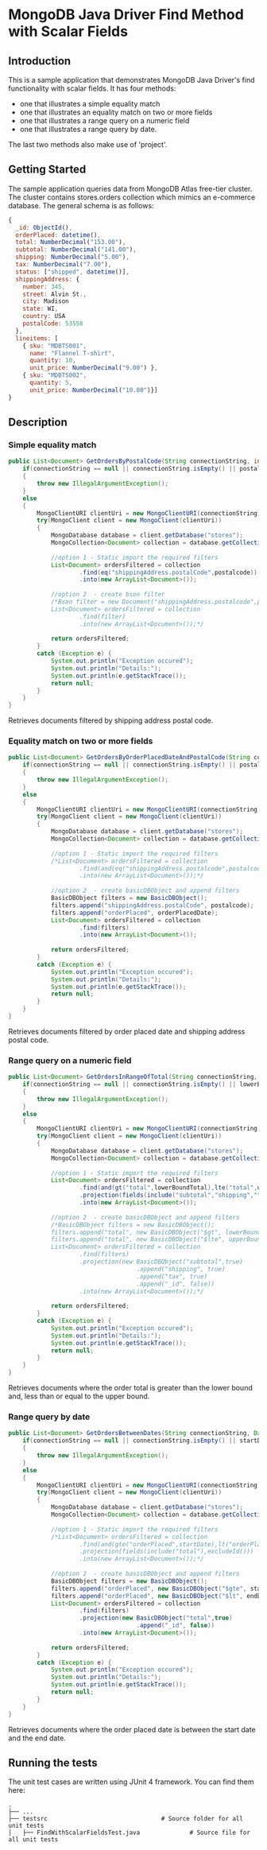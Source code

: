 # MongoDB Java Driver Find Method with Scalar Fields

## Introduction

This is a sample application that demonstrates MongoDB Java Driver's find functionality with scalar fields. It has four methods:

* one that illustrates a simple equality match 
* one that illustrates an equality match on two or more fields
* one that illustrates a range query on a numeric field 
* one that illustrates a range query by date.

The last two methods also make use of 'project'.

## Getting Started

The sample application queries data from MongoDB Atlas free-tier cluster. The cluster contains stores.orders collection which mimics an e-commerce database. The general schema is as follows: 

```js
{
  _id: ObjectId(),
  orderPlaced: datetime(),
  total: NumberDecimal("153.00"),
  subtotal: NumberDecimal("141.00"),
  shipping: NumberDecimal("5.00"),
  tax: NumberDecimal("7.00"),
  status: ["shipped", datetime()],
  shippingAddress: {
    number: 345,
    street: Alvin St.,
    city: Madison
    state: WI,
    country: USA
    postalCode: 53558
  },
  lineitems: [
    { sku: "MDBTS001",
      name: "Flannel T-shirt",
      quantity: 10,
      unit_price: NumberDecimal("9.00") },
    { sku: "MDBTS002",
      quantity: 5,
      unit_price: NumberDecimal("10.00")}] 
}
```

## Description 

### Simple equality match 

```java
public List<Document> GetOrdersByPostalCode(String connectionString, int postalcode){
	if(connectionString == null || connectionString.isEmpty() || postalcode<0)
	{
		throw new IllegalArgumentException();
	}
	else
	{
		MongoClientURI clientUri = new MongoClientURI(connectionString);
		try(MongoClient client = new MongoClient(clientUri))
		{
			MongoDatabase database = client.getDatabase("stores");			
			MongoCollection<Document> collection = database.getCollection("orders");		
				
			//option 1 - Static import the required filters
			List<Document> ordersFiltered = collection
					.find(eq("shippingAddress.postalCode",postalcode))
					.into(new ArrayList<Document>());
				
			//option 2  - create bson filter
			/*Bson filter = new Document("shippingAddress.postalcode",postalcode);
			List<Document> ordersFiltered = collection
					.find(filter)
					.into(new ArrayList<Document>());*/
				
			return ordersFiltered;
		}
		catch (Exception e) {
			System.out.println("Exception occured");
			System.out.println("Details:");
			System.out.println(e.getStackTrace());
			return null;
		}	
	}			
}
```

Retrieves documents filtered by shipping address postal code.

### Equality match on two or more fields

```java
public List<Document> GetOrdersByOrderPlacedDateAndPostalCode(String connectionString, Date orderPlacedDate,  int postalcode){
	if(connectionString == null || connectionString.isEmpty() || postalcode<0 || orderPlacedDate == null)
	{
		throw new IllegalArgumentException();
	}
	else
	{
		MongoClientURI clientUri = new MongoClientURI(connectionString);
		try(MongoClient client = new MongoClient(clientUri))
		{
			MongoDatabase database = client.getDatabase("stores");		
			MongoCollection<Document> collection = database.getCollection("orders");		
				
			//option 1 - Static import the required filters
			/*List<Document> ordersFiltered = collection
					.find(and(eq("shippingAddress.postalcode",postalcode),eq("total",total)))				
					.into(new ArrayList<Document>());*/
				
			//option 2  - create basicDBObject and append filters			
			BasicDBObject filters = new BasicDBObject();
			filters.append("shippingAddress.postalCode", postalcode);
			filters.append("orderPlaced", orderPlacedDate);			
			List<Document> ordersFiltered = collection
					.find(filters)
					.into(new ArrayList<Document>());
			
			return ordersFiltered;
		}
		catch (Exception e) {
			System.out.println("Exception occured");
			System.out.println("Details:");
			System.out.println(e.getStackTrace());
			return null;
		}	
	}		
}
```

Retrieves documents filtered by order placed date and shipping address postal code.

### Range query on a numeric field

```java
public List<Document> GetOrdersInRangeOfTotal(String connectionString, Double lowerBoundTotal, Double upperBoundTotal ){
	if(connectionString == null || connectionString.isEmpty() || lowerBoundTotal<0 || upperBoundTotal<0 || lowerBoundTotal>=upperBoundTotal)
	{
		throw new IllegalArgumentException();
	}
	else
	{
		MongoClientURI clientUri = new MongoClientURI(connectionString);
		try(MongoClient client = new MongoClient(clientUri))
		{
			MongoDatabase database = client.getDatabase("stores");	
			MongoCollection<Document> collection = database.getCollection("orders");		
				
			//option 1 - Static import the required filters
			List<Document> ordersFiltered = collection
					.find(and(gt("total",lowerBoundTotal),lte("total",upperBoundTotal)))
					.projection(fields(include("subtotal","shipping","tax"),excludeId()))
					.into(new ArrayList<Document>());
			
			//option 2  - create basicDBObject and append filters			
			/*BasicDBObject filters = new BasicDBObject();
			filters.append("total", new BasicDBObject("$gt", lowerBoundTotal));
			filters.append("total", new BasicDBObject("$lte", upperBoundTotal));						
			List<Document> ordersFiltered = collection
					.find(filters)
					.projection(new BasicDBObject("subtotal",true)
									.append("shipping", true)
									.append("tax", true)
									.append("_id", false))
					.into(new ArrayList<Document>());*/
			
			return ordersFiltered;
		}
		catch (Exception e) {
			System.out.println("Exception occured");
			System.out.println("Details:");
			System.out.println(e.getStackTrace());
			return null;
		}	
	}			
}
```

Retrieves documents where the order total is greater than the lower bound and, less than or equal to the upper bound.

### Range query by date

```java
public List<Document> GetOrdersBetweenDates(String connectionString, Date startDate, Date endDate){
	if(connectionString == null || connectionString.isEmpty() || startDate == null || endDate == null || startDate.compareTo(endDate) >0)
	{
		throw new IllegalArgumentException();
	}
	else
	{
		MongoClientURI clientUri = new MongoClientURI(connectionString);
		try(MongoClient client = new MongoClient(clientUri))
		{
			MongoDatabase database = client.getDatabase("stores");	
			MongoCollection<Document> collection = database.getCollection("orders");
			
			//option 1 - Static import the required filters
			/*List<Document> ordersFiltered = collection
					.find(and(gte("orderPlaced",startDate),lt("orderPlaced",endDate)))
					.projection(fields(include("total"),excludeId()))
					.into(new ArrayList<Document>());*/
			
			//option 2  - create basicDBObject and append filters			
			BasicDBObject filters = new BasicDBObject();
			filters.append("orderPlaced", new BasicDBObject("$gte", startDate));
			filters.append("orderPlaced", new BasicDBObject("$lt", endDate));						
			List<Document> ordersFiltered = collection
					.find(filters)
					.projection(new BasicDBObject("total",true)
									.append("_id", false))
					.into(new ArrayList<Document>());
			
			return ordersFiltered;
		}
		catch (Exception e) {
			System.out.println("Exception occured");
			System.out.println("Details:");
			System.out.println(e.getStackTrace());
			return null;
		}	
	}	
}

```

Retrieves documents where the order placed date is between the start date and the end date.

## Running the tests

The unit test cases are written using JUnit 4 framework. You can find them here: 

    .
    ├── ...
    ├── testsrc                    		       # Source folder for all unit tests
    │   ├── FindWithScalarFieldsTest.java              # Source file for all unit tests
